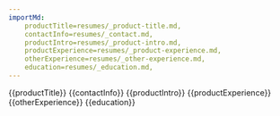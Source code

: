 ```yaml
---
importMd: 
    productTitle=resumes/_product-title.md,
    contactInfo=resumes/_contact.md,
    productIntro=resumes/_product-intro.md,
    productExperience=resumes/_product-experience.md,
    otherExperience=resumes/_other-experience.md,
    education=resumes/_education.md,
---
```


{{productTitle}}
{{contactInfo}}
{{productIntro}}
{{productExperience}}
{{otherExperience}}
{{education}}